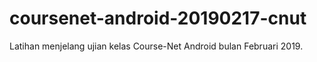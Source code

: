 # coursenet-android-20190217-cnut
Latihan menjelang ujian kelas Course-Net Android bulan Februari 2019.
